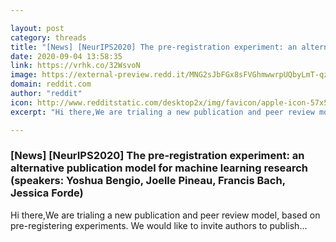 ```yaml
---

layout: post
category: threads
title: "[News] [NeurIPS2020] The pre-registration experiment: an alternative publication model for machine learning research (speakers: Yoshua Bengio, Joelle Pineau, Francis Bach, Jessica Forde)"
date: 2020-09-04 13:58:35
link: https://vrhk.co/32WsvoN
image: https://external-preview.redd.it/MNG2sJbFGx8sFVGhmwwrpUQbyLmT-qzGD1Y37DlfEZI.jpg?width=1050&height=549.738219895&auto=webp&crop=1050:549.738219895,smart&s=5998adf1a666c443cd1d67a70ebb75cba9944d45
domain: reddit.com
author: "reddit"
icon: http://www.redditstatic.com/desktop2x/img/favicon/apple-icon-57x57.png
excerpt: "Hi there,We are trialing a new publication and peer review model, based on pre-registering experiments. We would like to invite authors to publish..."

---
```


### [News] [NeurIPS2020] The pre-registration experiment: an alternative publication model for machine learning research (speakers: Yoshua Bengio, Joelle Pineau, Francis Bach, Jessica Forde)

Hi there,We are trialing a new publication and peer review model, based on pre-registering experiments. We would like to invite authors to publish...